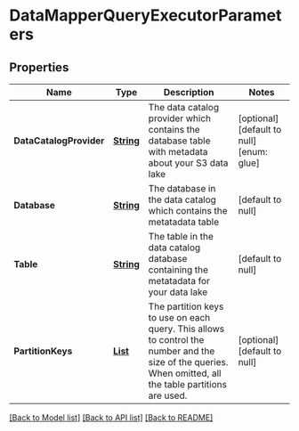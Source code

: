# DataMapperQueryExecutorParameters
## Properties

Name | Type | Description | Notes
------------ | ------------- | ------------- | -------------
**DataCatalogProvider** | [**String**](string.md) | The data catalog provider which contains the database table with metadata about your S3 data lake | [optional] [default to null] [enum: glue]
**Database** | [**String**](string.md) | The database in the data catalog which contains the metatadata table | [default to null]
**Table** | [**String**](string.md) | The table in the data catalog database containing the metatadata for your data lake | [default to null]
**PartitionKeys** | [**List**](string.md) | The partition keys to use on each query. This allows to control the number and the size of the queries. When omitted, all the table partitions are used. | [optional] [default to null]

[[Back to Model list]](../README.md#documentation-for-models) [[Back to API list]](../README.md#documentation-for-api-endpoints) [[Back to README]](../README.md)

